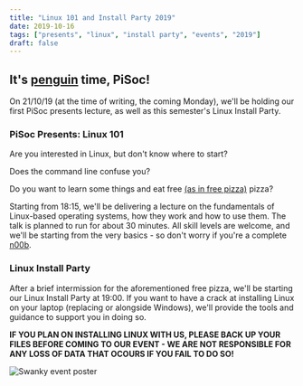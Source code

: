 ```yaml
---
title: "Linux 101 and Install Party 2019"
date: 2019-10-16
tags: ["presents", "linux", "install party", "events", "2019"]
draft: false
---
```


## It's [penguin](https://en.wikipedia.org/wiki/Tux_(mascot)) time, PiSoc!

On 21/10/19 (at the time of writing, the coming Monday), we'll be holding our first PiSoc presents lecture, as well as this semester's Linux Install Party.

### PiSoc Presents: Linux 101

Are you interested in Linux, but don't know where to start?

Does the command line confuse you?

Do you want to learn some things and eat free [(as in free pizza)](https://en.wikipedia.org/wiki/Gratis_versus_libre#%22Free_beer%22_vs_%22freedom_of_speech%22_distinction) pizza?

Starting from 18:15, we'll be delivering a lecture on the fundamentals of Linux-based operating systems, how they work and how to use them. The talk is planned to run for about 30 minutes. All skill levels are welcome, and we'll be starting from the very basics - so don't worry if you're a complete [n00b](https://en.wiktionary.org/wiki/noob).

### Linux Install Party

After a brief intermission for the aforementioned free pizza, we'll be starting our Linux Install Party at 19:00. If you want to have a crack at installing Linux on your laptop (replacing or alongside Windows), we'll provide the tools and guidance to support you in doing so.

**IF YOU PLAN ON INSTALLING LINUX WITH US, PLEASE BACK UP YOUR FILES BEFORE COMING TO OUR EVENT - WE ARE NOT RESPONSIBLE FOR ANY LOSS OF DATA THAT OCOURS IF YOU FAIL TO DO SO!**

![Swanky event poster](/img/2019/linux-101-and-install-party.png "Linux101 talk and Install Party poster")




